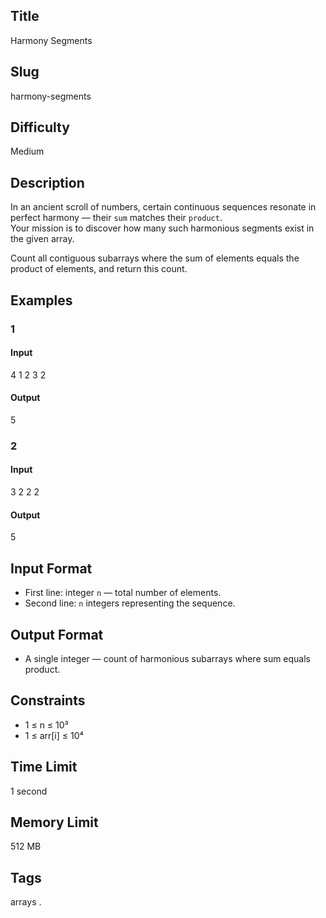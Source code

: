## Title

Harmony Segments

## Slug

harmony-segments

## Difficulty

Medium

## Description

In an ancient scroll of numbers, certain continuous sequences resonate in perfect harmony — their `sum` matches their `product`.  
Your mission is to discover how many such harmonious segments exist in the given array.  

Count all contiguous subarrays where the sum of elements equals the product of elements, and return this count.

## Examples

### 1

#### Input

4
1 2 3 2

#### Output
5

### 2

#### Input

3
2 2 2

#### Output
5

## Input Format

- First line: integer `n` — total number of elements.  
- Second line: `n` integers representing the sequence.

## Output Format

- A single integer — count of harmonious subarrays where sum equals product.

## Constraints

- 1 ≤ n ≤ 10³  
- 1 ≤ arr[i] ≤ 10⁴

## Time Limit

1 second

## Memory Limit

512 MB

## Tags

arrays .
